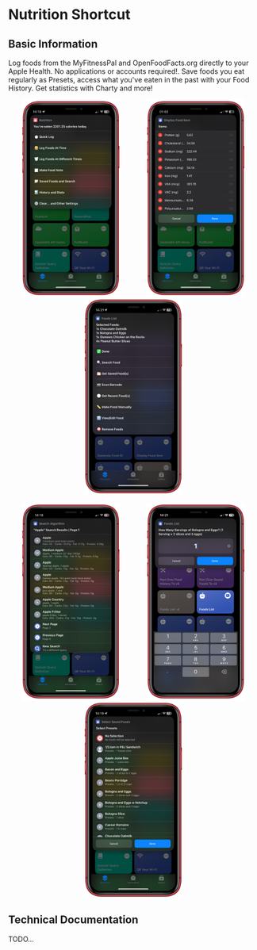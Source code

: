 # Nutrition Shortcut
## Basic Information
Log foods from the MyFitnessPal and OpenFoodFacts.org directly to your Apple Health. No applications or accounts required!. Save foods you eat regularly as Presets, access what you've eaten in the past with your Food History. Get statistics with Charty and more!

<p style="display:flex;justify-content:space-around;flex-wrap:wrap;">
  <img src="./readme-assets/main_menu.png" alt="Main Menu" height="400"/>
  <img src="./readme-assets/display_food.png" alt="Display Food Item" height="400"/>
  <img src="./readme-assets/foods_list.png" alt="Foods List" height="400"/>
</p>

<p style="display:flex;justify-content:space-around;flex-wrap:wrap;">
  <img src="./readme-assets/search.png" alt="Main Menu" height="400"/>
  <img src="./readme-assets/ask_for_servings.png" alt="Ask For Servings" height="400"/>
  <img src="./readme-assets/saved_foods.png" alt="Display Food Item" height="400"/>
</p>

## Technical Documentation
TODO...